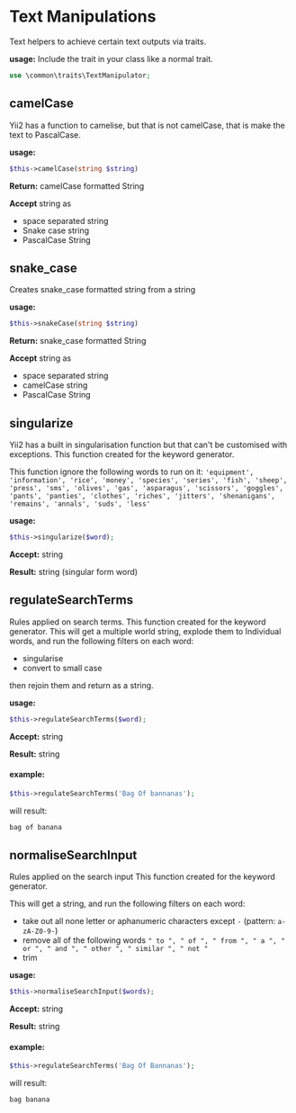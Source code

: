# Text Manipulations

Text helpers to achieve certain text outputs via traits.

**usage:**
Include the trait in your class like a normal trait.
```php
use \common\traits\TextManipulator;
```


## camelCase
Yii2 has a function to camelise, but that is not camelCase, that is make the text to PascalCase.

**usage:**
```php
$this->camelCase(string $string)
```
**Return:** camelCase formatted String

**Accept** string as
* space separated string
* Snake case string
* PascalCase String




## snake_case
Creates snake_case formatted string from a string


**usage:**
```php
$this->snakeCase(string $string)
```
**Return:** snake_case formatted String

**Accept** string as
* space separated string
* camelCase string
* PascalCase String




## singularize

Yii2 has a built in singularisation function but that can't be customised with exceptions.
This function created for the keyword generator.

This function ignore the following words to run on it:
            `'equipment',
            'information',
            'rice',
            'money',
            'species',
            'series',
            'fish',
            'sheep',
            'press',
            'sms',
            'olives',
            'gas',
            'asparagus',
            'scissors',
            'goggles',
            'pants',
            'panties',
            'clothes',
            'riches',
            'jitters',
            'shenanigans',
            'remains',
            'annals',
            'suds',
            'less'`


**usage:**
```php
$this->singularize($word);
```
**Accept:** string

**Result:** string (singular form word)



## regulateSearchTerms
Rules applied on search terms.
This function created for the keyword generator.
This will get a multiple world string, explode them to Individual words, and run the following filters on each word:
* singularise
* convert to small case

then rejoin them and return as a string.

**usage:**
```php
$this->regulateSearchTerms($word);
```
**Accept:** string

**Result:** string

#### example:
```php
$this->regulateSearchTerms('Bag Of bannanas');
```
will result:
```php
bag of banana
```







## normaliseSearchInput
Rules applied on the search input
This function created for the keyword generator.

This will get a string, and run the following filters on each word:
* take out all none letter or aphanumeric characters except `-` (pattern: `a-zA-Z0-9-`)
* remove all of the following words `" to ", " of ", " from ", " a ", " or ", " and ", " other ", " similar ", " not "`
* trim

**usage:**
```php
$this->normaliseSearchInput($words);
```
**Accept:** string

**Result:** string

#### example:
```php
$this->regulateSearchTerms('Bag Of Bannanas');
```
will result:
```php
bag banana
```